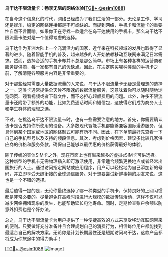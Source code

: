 **乌干达不限流量卡：畅享无阻的网络体验[[TG💪+ @esim1088](https://t.me/s/esim1088)]**

在当今这个信息化的时代，网络已经成为了我们生活的一部分。无论是工作、学习还是娱乐，稳定的网络连接都是不可或缺的。而提到网络，手机卡和流量卡的重要性自然不言而喻。如果你正在寻找一款适合在乌干达使用的手机卡，那么乌干达不限流量卡绝对是一个值得考虑的选择。

乌干达作为非洲大陆上一个充满活力的国家，近年来在科技领域的发展也取得了显著的进步。随着智能手机的普及，越来越多的人开始依赖移动互联网来满足日常需求。然而，选择合适的手机卡却并不总是那么简单。市场上有各种各样的运营商和服务提供商，每一家都有自己的优缺点。因此，在决定购买哪种类型的手机卡之前，了解清楚各项服务内容是非常重要的。

对于那些经常需要大量数据流量的人来说，乌干达不限流量卡无疑是最理想的选择之一。这类卡通常提供全天候不限速的数据流量服务，这意味着你可以随时随地浏览网页、观看视频或者下载文件，而不必担心超额费用的问题。此外，许多不限流量卡还附带了额外的功能，比如免费通话时间和短信包，这使得它们成为商务人士和学生群体的理想之选。

不过，在挑选乌干达不限流量卡时，也有一些需要注意的地方。首先，你需要确认该卡是否支持你所使用的设备。大多数现代智能手机都能够兼容国际漫游服务，但具体到某个国家或地区的网络制式可能有所不同。因此，在下单前最好先查看一下自己的手机型号以及支持的频段信息。其次，考虑到价格因素，建议多比较几家供应商的价格和服务条款，确保自己能够以最优惠的价格获得最好的体验。

除了传统的实体SIM卡之外，现在市面上也有越来越多的虚拟eSIM卡可供选择。这种新型的手机卡无需物理插入即可激活使用，非常适合频繁更换地点或者经常出国旅行的人士。通过访问指定网站或应用程序，用户可以轻松地为自己添加新的号码，并立即享受无缝衔接的全球通信服务。对于想要尝试新鲜事物的朋友来说，这也是一个不错的选择。

最后值得一提的是，无论你最终选择了哪一种类型的手机卡，保持良好的上网习惯都是非常必要的。尽量避免在高峰时段进行大规模的数据传输活动，这样不仅可以减少网络拥堵现象的发生，也能帮助延长电池寿命。同时，定期检查账户余额以防意外扣费也是个好办法。

总之，乌干达不限流量卡为用户提供了一种便捷高效的方式来享受移动互联网带来的便利。只要做好充分准备并且合理规划自己的消费行为，相信每位用户都能找到最适合自己的解决方案。无论你是计划长期居住还是短期访问乌干达，这款产品都将成为你旅途中的得力助手！

[[TG💪+ @esim1088](https://t.me/s/esim1088) ![Image](https://i.postimg.cc/4NQfJmqS/Snipaste-2025-05-13-00-14-12.png)]